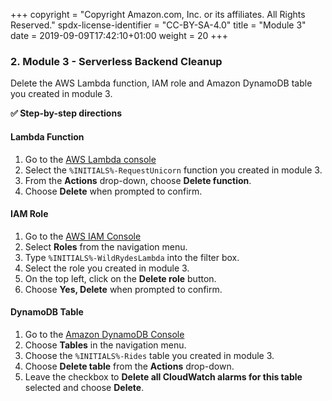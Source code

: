 +++
copyright = "Copyright Amazon.com, Inc. or its affiliates. All Rights Reserved."
spdx-license-identifier = "CC-BY-SA-4.0"
title = "Module 3"
date = 2019-09-09T17:42:10+01:00
weight = 20
+++

### 2. Module 3 - Serverless Backend Cleanup
Delete the AWS Lambda function, IAM role and Amazon DynamoDB table you created in module 3.

**:white_check_mark: Step-by-step directions**

#### Lambda Function

1. Go to the [AWS Lambda console][lambda-console]
1. Select the `%INITIALS%-RequestUnicorn` function you created in module 3.
1. From the **Actions** drop-down, choose **Delete function**.
1. Choose **Delete** when prompted to confirm.

#### IAM Role

1. Go to the [AWS IAM Console][iam-console]
1. Select **Roles** from the navigation menu.
1. Type `%INITIALS%-WildRydesLambda` into the filter box.
1. Select the role you created in module 3.
1. On the top left, click on the **Delete role** button.
1. Choose **Yes, Delete** when prompted to confirm.

#### DynamoDB Table

1. Go to the [Amazon DynamoDB Console][dynamodb-console]
1. Choose **Tables** in the navigation menu.
1. Choose the `%INITIALS%-Rides` table you created in module 3.
1. Choose **Delete table** from the **Actions** drop-down.
1. Leave the checkbox to **Delete all CloudWatch alarms for this table** selected and choose **Delete**.

[dynamodb-console]: https://console.aws.amazon.com/dynamodb/home
[iam-console]: https://console.aws.amazon.com/iam/home
[lambda-console]: https://console.aws.amazon.com/lambda/home
